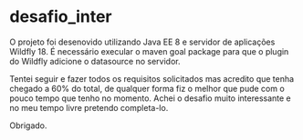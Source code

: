 # desafio_inter
O projeto foi desenovido utilizando Java EE 8 e servidor de aplicações Wildfly 18.
É necessário execular o maven goal package para que o plugin do Wildfly adicione o datasource no servidor.

Tentei seguir e fazer todos os requisitos solicitados mas acredito que tenha chegado a 60% do total, de qualquer forma fiz o melhor que pude com o pouco tempo que tenho no momento. Achei o desafio muito interessante e no meu tempo livre pretendo completa-lo.

Obrigado.
